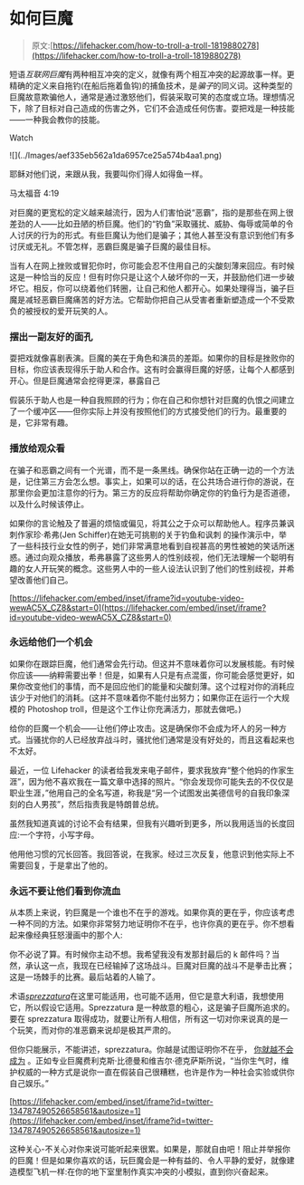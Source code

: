 # 如何巨魔

> 原文:[https://lifehacker.com/how-to-troll-a-troll-1819880278](https://lifehacker.com/how-to-troll-a-troll-1819880278)

短语*互联网巨魔*有两种相互冲突的定义，就像有两个相互冲突的起源故事一样。更精确的定义来自拖钓(在船后拖着鱼钩)的捕鱼技术，是*骗子*的同义词。这种类型的巨魔故意欺骗他人，通常是通过激怒他们，假装采取可笑的态度或立场。理想情况下，除了目标对自己造成的伤害之外，它们不会造成任何伤害。耍把戏是一种技能——一种我会教你的技能。

Watch

<section class="q35npn-0 MZtuu">![](../Images/aef335eb562a1da6957ce25a574b4aa1.png)

耶稣对他们说，来跟从我，我要叫你们得人如得鱼一样。

马太福音 4:19

</section>

对巨魔的更宽松的定义越来越流行，因为人们害怕说“恶霸”，指的是那些在网上很差劲的人——比如丑陋的桥巨魔。他们的“钓鱼”采取骚扰、威胁、侮辱或简单的令人讨厌的行为的形式。有些巨魔认为他们是骗子；其他人甚至没有意识到他们有多讨厌或无礼。不管怎样，恶霸巨魔是骗子巨魔的最佳目标。

当有人在网上挫败或冒犯你时，你可能会忍不住用自己的尖酸刻薄来回应。有时候这是一种恰当的反应！但有时你只是让这个人破坏你的一天，并鼓励他们进一步破坏它。相反，你可以绕着他们转圈，让自己和他人都开心。如果处理得当，骗子巨魔是减轻恶霸巨魔痛苦的好方法。它帮助你把自己从受害者重新塑造成一个不受欺负的被授权的爱开玩笑的人。

### 摆出一副友好的面孔

耍把戏就像喜剧表演。巨魔的美在于角色和演员的差距。如果你的目标是挫败你的目标，你应该表现得乐于助人和合作。这有时会赢得巨魔的好感，让每个人都感到开心。但是巨魔通常会挖得更深，暴露自己

假装乐于助人也是一种自我照顾的行为；你在自己和你想针对巨魔的仇恨之间建立了一个缓冲区——但你实际上并没有按照他们的方式接受他们的行为。最重要的是，它非常有趣。

### **播放给观众看**

在骗子和恶霸之间有一个光谱，而不是一条黑线。确保你站在正确一边的一个方法是，记住第三方会怎么想。事实上，如果可以的话，在公共场合进行你的游说，在那里你会更加注意你的行为。第三方的反应将帮助你确定你的钓鱼行为是否道德，以及什么时候该停止。

如果你的言论触及了普遍的烦恼或偏见，将其公之于众可以帮助他人。程序员兼讽刺作家珍·希弗(Jen Schiffer)在她无可挑剔的关于钓鱼和讽刺 的操作演示中，举了一些科技行业女性的例子，她们非常满意地看到自视甚高的男性被她的笑话所迷惑。通过向观众播放，希弗暴露了这些男人的性别歧视，他们无法理解一个聪明有趣的女人开玩笑的概念。这些男人中的一些人设法认识到了他们的性别歧视，并希望改善他们自己。

 [https://lifehacker.com/embed/inset/iframe?id=youtube-video-wewAC5X_CZ8&start=0](https://lifehacker.com/embed/inset/iframe?id=youtube-video-wewAC5X_CZ8&start=0) 

### **永远给他们一个机会**

如果你在跟踪巨魔，他们通常会先行动。但这并不意味着你可以发展核能。有时候你应该——纳粹需要出拳！但是，如果有人只是有点混蛋，你可能会感觉更好，如果你改变他们的事情，而不是回应他们的能量和尖酸刻薄。这个过程对你的消耗应该少于对他们的消耗。(这并不意味着你不能付出努力；如果你正在运行一个大规模的 Photoshop troll，但是这个工作让你充满活力，那就去做吧。)

给你的巨魔一个机会——让他们停止攻击。这是确保你不会成为坏人的另一种方式。当骚扰你的人已经放弃战斗时，骚扰他们通常是没有好处的，而且这看起来也不太好。

最近，一位 Lifehacker 的读者给我发来电子邮件，要求我放弃“整个他妈的作家生涯”，因为他不喜欢我在一篇文章中选择的照片。“你会发现你可能失去的不仅仅是职业生涯，”他用自己的全名写道，称我是“另一个试图发出美德信号的自我印象深刻的白人男孩”，然后指责我是特朗普总统。

虽然我知道真诚的讨论不会有结果，但我有兴趣听到更多，所以我用适当的长度回应:一个字符，小写字母。

他用他习惯的冗长回答。我回答说，在我家。经过三次反复，他意识到他实际上不需要回复，于是拿出了他的。

### **永远不要让他们看到你流血**

从本质上来说，钓巨魔是一个谁也不在乎的游戏。如果你真的更在乎，你应该考虑一种不同的方法。如果你非常努力地证明你不在乎，也许你真的更在乎。你不想看起来像经典狂怒漫画中的那个人:

你不必说了算。有时候你主动不想。我希望我没有发那封最后的 k 邮件吗？当然，承认这一点，我现在已经输掉了这场战斗。巨魔对巨魔的战斗不是拳击比赛；这是一场棘手的比赛。最后站着的人输了。

术语[*sprezzatura*](https://www.nytimes.com/2016/10/27/arts/music/at-juilliard-can-you-hear-the-sprezzatura.html?_r=0)在这里可能适用，也可能不适用，但它是意大利语，我想使用它，所以假设它适用。Sprezzatura 是一种故意的粗心，这是骗子巨魔所追求的。要在 sprezzatura 取得成功，就要让所有人相信，所有这一切对你来说真的是一个玩笑，而对你的准恶霸来说却是极其严肃的。

但你只能展示，不能讲述，sprezzatura。你越是试图证明你不在乎， [你就越不会成为](http://nymag.com/selectall/2015/12/nine-canonical-responses-to-u-mad.html) 。正如专业巨魔费利克斯·比德曼和维吉尔·德克萨斯所说，“当你生气时，维护权威的一种方式是说你一直在假装自己很糟糕，也许是作为一种社会实验或供你自己娱乐。”

 [https://lifehacker.com/embed/inset/iframe?id=twitter-134787490526658561&autosize=1](https://lifehacker.com/embed/inset/iframe?id=twitter-134787490526658561&autosize=1) 

这种关心-不关心对你来说可能听起来很累。如果是，那就自由吧！阻止并举报你的巨魔！但是如果你喜欢的话，玩巨魔会是一种有益的、令人平静的爱好，就像建造模型飞机一样:在你的地下室里制作真实冲突的小模拟，直到你兴奋起来。